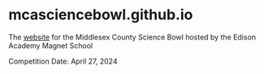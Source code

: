 # mcasciencebowl.github.io
The [website](https://mcasciencebowl.org) for the Middlesex County Science Bowl hosted by the Edison Academy Magnet School

Competition Date: April 27, 2024
